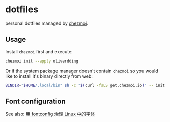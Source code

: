 # dotfiles

personal dotfiles managed by [chezmoi](https://www.chezmoi.io/).

## Usage

Install `chezmoi` first and execute:

```bash
chezmoi init --apply oliverdding
```

Or if the system package manager doesn't contain `chezmoi` so you would like to install it's binary directly from web:

```bash
BINDIR="$HOME/.local/bin" sh -c "$(curl -fsLS get.chezmoi.io)" -- init --apply oliverdding
```

## Font configuration

See also: [用 fontconfig 治理 Linux 中的字体](https://catcat.cc/post/2021-03-07/)
